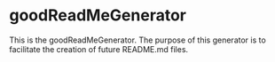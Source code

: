 # goodReadMeGenerator
This is the goodReadMeGenerator. The purpose of this generator is to facilitate the creation of future README.md files. 
